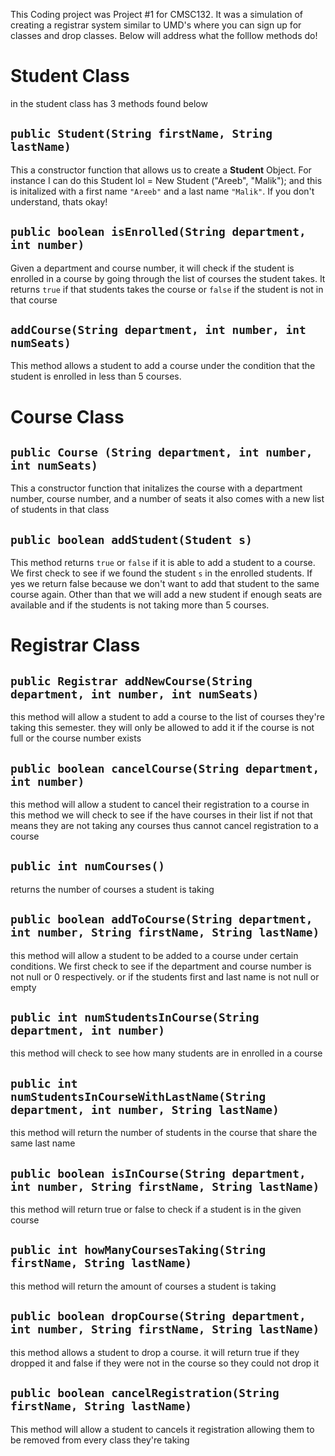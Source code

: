 This Coding project was Project #1 for CMSC132.
It was a simulation of creating a registrar system similar to UMD's where you can sign up for classes and drop classes. 
Below will address what the folllow methods do!

# Student Class
in the student class has 3 methods found below

## `public Student(String firstName, String lastName)`
This a constructor function that allows us to create a **Student** Object.
For instance I can do this Student lol = New Student ("Areeb", "Malik");
and this is initalized with a first name `"Areeb"` and a last name `"Malik"`.
If you don't understand, thats okay!

## `public boolean isEnrolled(String department, int number)`
Given a department and course number, it will check if the student is enrolled in a course
by going through the list of courses the student takes. It returns `true` if that students takes the course
or `false` if the student is not in that course

## `addCourse(String department, int number, int numSeats)`
This method allows a student to add a course under the condition that the student is enrolled in less than 5 courses.

# Course Class

## `public Course (String department, int number, int numSeats)`
This a constructor function that initalizes the course with a department number, course number, and a number of seats
it also comes with a new list of students in that class

## `public boolean addStudent(Student s)`
This method returns `true` or `false` if it is able to add a student to a course. 
We first check to see if we found the student `s` in the enrolled students. If yes
we return false because we don't want to add that student to the same course again. Other than that we will add a new student
if enough seats are available and if the students is not taking more than 5 courses.

# Registrar Class

## `public Registrar addNewCourse(String department, int number, int numSeats)` 
this method will allow a student to add a course to the list of courses 
they're taking this semester. they will only be allowed to add it
if the course is not full or the course number exists

## `public boolean cancelCourse(String department, int number)`
this method will allow a student to cancel their registration to a course
in this method we will check to see if the have courses in their list
if not that means they are not taking any courses thus cannot cancel
registration to a course

## `public int numCourses()`
returns the number of courses a student is taking

## `public boolean addToCourse(String department, int number, String firstName, String lastName)`
this method will allow a student to be added to a course under certain
conditions. We first check to see if the department and course number
is not null or 0 respectively. or if the students first and last name
is not null or empty

## `public int numStudentsInCourse(String department, int number)`
this method will check to see how many students are in enrolled in a course

## `public int numStudentsInCourseWithLastName(String department, int number, String lastName)`
this method will return the number of students in the course that
share the same last name

## `public boolean isInCourse(String department, int number, String firstName, String lastName)`
this method will return true or false to check if a student is in the
given course

## `public int howManyCoursesTaking(String firstName, String lastName)`
this method will return the amount of courses a student is taking

## `public boolean dropCourse(String department, int number, String firstName, String lastName)`
this method allows a student to drop a course. it will return true
if they dropped it and false if they were not in the course so they
could not drop it

## `public boolean cancelRegistration(String firstName, String lastName)`
This method will allow a student to cancels it registration
allowing them to be removed from every class they're taking
